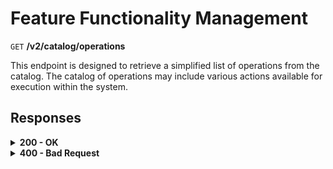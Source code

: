 # Feature Functionality Management

`GET` **/v2/catalog/operations**

This endpoint is designed to retrieve a simplified list of operations from the catalog. The catalog of operations may include various actions available for execution within the system.


## Responses

<details>
<summary><strong>200 - OK</strong></summary>
  
The response status code indicates that the request was successfully processed.
  
**Media type:** `application/json`


- name: string  
  The name of the operation. All available operations in the Vault can be viewed here.

- constraint: string  
  Constraints or requirements associated with performing the operation. Possible values are:
  - `NONE`: Indicates that there are no specific constraints or requirements associated with the operation. The operation is allowed without any additional conditions.
  - `DISABLED`: Indicates that the operation is currently disabled or not allowed. Users attempting this operation may be restricted.
  - `MAINTENANCE`: Indicates that the operation is under maintenance, and it may not be available for execution during this period. Users are advised to wait until maintenance is complete.

- kycLevelPermissibleList: array of strings  
  KYC levels for which this operation is permissible.

- supportedVersion: string  
  The version of the supported operation.

**Soft Update:**

- **Description:** This type of update is only related to functional features and is not mandatory for all users.
- **When the check occurs:** The check occurs when accessing a specific function.
- **How the check is performed:** If the version of the feature on the client is less than the required one, using this feature becomes impossible.
- **Actions upon check:**
  - If the feature is isolated, a modal window appears with a proposal to update the application.
  - If the feature is not isolated (for example, screens with tabs for features), instead of the feature's starting screen, a screen appears with a message about the need to update.

  
**Responses example**
```json
 {
  "name": "PAYOUT_CRYPTO",
  "constraint": "NONE",
  "kycLevelPermissibleList": [
    "KYC_0"
  ],
  "currencyLimit": [
    "BCH",
    "OMG",
    "DAI",
    "CRPT",
    "DAO",
    "BTC",
    "MKR",
    "MAPS",
    "BAT",
    "ETH",
    "LTC",
    "USDC",
    "BUSD",
    "REP",
    "EVER",
    "QASH",
    "MATIC",
    "QLINDO",
    "CHO",
    "USDT",
    "DASH",
    "UNI",
    "GLEEC",
    "XRP",
    "LINK",
    "ZRX"
  ],
  "urlPatterns": [
    "/v1/wallet/send",
    "/v1/wallet/send/fee/*"
  ],
  "previewUrlPatterns": [
    "/v1/wallet/send/fee/\\b[a-zA-Z]+\\b"
  ],
  "supportedVersion": "1.0"
}
```
</details>

<details>
<summary><strong>400 - Bad Request</strong></summary>

The response status code indicates that the requested page was not found on the server.
  
**Media type:** `application/json`

  
- **message:** string
  - Message displayed to the user.
  
- **field:** string
  - Specifies the field in the request that caused the error.
  
- **errorId:** integer
  - Identifier of the error.
  
- **systemId:** string
  - Identifier of the component.
  
- **originalMessage:** string
  - The original error message.
  
- **errorStackTrace:** string
  - The place where the error occurred in the code.
  
- **data:** object
  - Additional data related to the error, structured as key-value pairs.
    - **additionalProp1:** object
    - **additionalProp2:** object
    - **additionalProp3:** object
  
- **error:** string
  - Identifier of the error.

    
**Responses example**

```json
{
  "error": "COMMON",
  "errorId": 0,
  "message": "Sorry for inconvenience. We're fixing the issue. If you have urgent questions, contact support",
  "systemId": "core"
}
```
